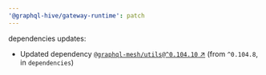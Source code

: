 ```yaml
---
'@graphql-hive/gateway-runtime': patch
---
```


dependencies updates: 

- Updated dependency [`@graphql-mesh/utils@^0.104.10` ↗︎](https://www.npmjs.com/package/@graphql-mesh/utils/v/0.104.10) (from `^0.104.8`, in `dependencies`)
